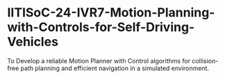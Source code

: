# IITISoC-24-IVR7-Motion-Planning-with-Controls-for-Self-Driving-Vehicles
To Develop a reliable Motion Planner with Control algorithms for collision-free path planning and efficient navigation in a simulated environment.
